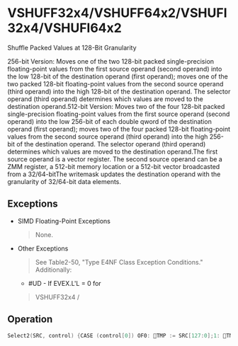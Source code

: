 # VSHUFF32x4/VSHUFF64x2/VSHUFI32x4/VSHUFI64x2

Shuffle Packed Values at 128-Bit Granularity

256-bit Version: Moves one of the two 128-bit packed single-precision floating-point values from the first source operand (second operand) into the low 128-bit of the destination operand (first operand); moves one of the two packed 128-bit floating-point values from the second source operand (third operand) into the high 128-bit of the destination operand.
The selector operand (third operand) determines which values are moved to the destination operand.512-bit Version: Moves two of the four 128-bit packed single-precision floating-point values from the first source operand (second operand) into the low 256-bit of each double qword of the destination operand (first operand); moves two of the four packed 128-bit floating-point values from the second source operand (third operand) into the high 256-bit of the destination operand.
The selector operand (third operand) determines which values are moved to the destination operand.The first source operand is a vector register.
The second source operand can be a ZMM register, a 512-bit memory location or a 512-bit vector broadcasted from a 32/64-bitThe writemask updates the destination operand with the granularity of 32/64-bit data elements.

## Exceptions

- SIMD Floating-Point Exceptions
  > None.
- Other Exceptions
  > See Table2-50, "Type E4NF Class Exception Conditions."
  > Additionally:
  - #UD - If EVEX.L'L = 0 for
  > VSHUFF32x4
  > /

## Operation

```C
Select2(SRC, control) {CASE (control[0]) OF0: TMP := SRC[127:0];1: TMP := SRC[255:128];ESAC;RETURN TMP}Select4(SRC, control) {CASE (control[1:0]) OF0: TMP := SRC[127:0];1: TMP := SRC[255:128];2: TMP := SRC[383:256];3: TMP := SRC[511:384];ESAC;RETURN TMP}VSHUFF32x4 (EVEX versions)(KL, VL) = (8, 256), (16, 512)FOR j := 0 TO KL-1i := j * 32IF (EVEX.b = 1) AND (SRC2 *is memory*)THEN TMP_SRC2[i+31:i] := SRC2[31:0]ELSE TMP_SRC2[i+31:i] := SRC2[i+31:i]FI;ENDFOR;IF VL = 256TMP_DEST[127:0] := Select2(SRC1[255:0], imm8[0]);TMP_DEST[255:128] := Select2(SRC2[255:0], imm8[1]);FI;IF VL = 512TMP_DEST[127:0] := Select4(SRC1[511:0], imm8[1:0]);TMP_DEST[255:128] := Select4(SRC1[511:0], imm8[3:2]);TMP_DEST[383:256] := Select4(TMP_SRC2[511:0], imm8[5:4]);TMP_DEST[511:384] := Select4(TMP_SRC2[511:0], imm8[7:6]);FI;FOR j := 0 TO KL-1i := j * 32IF k1[j] OR *no writemask*THEN DEST[i+31:i] := TMP_DEST[i+31:i]ELSE IF *merging-masking*; merging-maskingTHEN *DEST[i+31:i] remains unchanged*ELSE *zeroing-masking*; zeroing-maskingTHEN DEST[i+31:i] := 0FI;FI;VSHUFF64x2 (EVEX 512-bit version)(KL, VL) = (4, 256), (8, 512)FOR j := 0 TO KL-1i := j * 64IF (EVEX.b = 1) AND (SRC2 *is memory*)THEN TMP_SRC2[i+63:i] := SRC2[63:0]ELSE TMP_SRC2[i+63:i] := SRC2[i+63:i]FI;ENDFOR;IF VL = 256TMP_DEST[127:0] := Select2(SRC1[255:0], imm8[0]);TMP_DEST[255:128] := Select2(SRC2[255:0], imm8[1]);FI;IF VL = 512TMP_DEST[127:0] := Select4(SRC1[511:0], imm8[1:0]);TMP_DEST[255:128] := Select4(SRC1[511:0], imm8[3:2]);TMP_DEST[383:256] := Select4(TMP_SRC2[511:0], imm8[5:4]);TMP_DEST[511:384] := Select4(TMP_SRC2[511:0], imm8[7:6]);FI;FOR j := 0 TO KL-1i := j * 64IF k1[j] OR *no writemask*THEN DEST[i+63:i] := TMP_DEST[i+63:i]ELSE IF *merging-masking*; merging-maskingTHEN *DEST[i+63:i] remains unchanged*ELSE *zeroing-masking*; zeroing-maskingTHEN DEST[i+63:i] := 0FIFI;ENDFORDEST[MAXVL-1:VL] := 0VSHUFI32x4 (EVEX 512-bit version)(KL, VL) = (8, 256), (16, 512)FOR j := 0 TO KL-1i := j * 32IF (EVEX.b = 1) AND (SRC2 *is memory*)THEN TMP_SRC2[i+31:i] := SRC2[31:0]ELSE TMP_SRC2[i+31:i] := SRC2[i+31:i]FI;ENDFOR;IF VL = 256TMP_DEST[127:0] := Select2(SRC1[255:0], imm8[0]);TMP_DEST[255:128] := Select2(SRC2[255:0], imm8[1]);FI;IF VL = 512TMP_DEST[127:0] := Select4(SRC1[511:0], imm8[1:0]);TMP_DEST[255:128] := Select4(SRC1[511:0], imm8[3:2]);TMP_DEST[383:256] := Select4(TMP_SRC2[511:0], imm8[5:4]);TMP_DEST[511:384] := Select4(TMP_SRC2[511:0], imm8[7:6]);FI;IF k1[j] OR *no writemask*THEN DEST[i+31:i] := TMP_DEST[i+31:i]ELSE IF *merging-masking*; merging-maskingTHEN *DEST[i+31:i] remains unchanged*ELSE *zeroing-masking*; zeroing-maskingTHEN DEST[i+31:i] := 0FIFI;ENDFORDEST[MAXVL-1:VL] := 0VSHUFI64x2 (EVEX 512-bit version)(KL, VL) = (4, 256), (8, 512)FOR j := 0 TO KL-1i := j * 64IF (EVEX.b = 1) AND (SRC2 *is memory*)THEN TMP_SRC2[i+63:i] := SRC2[63:0]ELSE TMP_SRC2[i+63:i] := SRC2[i+63:i]FI;ENDFOR;IF VL = 256TMP_DEST[127:0] := Select2(SRC1[255:0], imm8[0]);TMP_DEST[255:128] := Select2(SRC2[255:0], imm8[1]);FI;IF VL = 512TMP_DEST[127:0] := Select4(SRC1[511:0], imm8[1:0]);TMP_DEST[255:128] := Select4(SRC1[511:0], imm8[3:2]);TMP_DEST[383:256] := Select4(TMP_SRC2[511:0], imm8[5:4]);TMP_DEST[511:384] := Select4(TMP_SRC2[511:0], imm8[7:6]);FI;FOR j := 0 TO KL-1i := j * 64IF k1[j] OR *no writemask*THEN DEST[i+63:i] := TMP_DEST[i+63:i]ELSE IF *merging-masking*; merging-maskingTHEN *DEST[i+63:i] remains unchanged*ELSE *zeroing-masking*; zeroing-maskingTHEN DEST[i+63:i] := 0FIFI;Intel C/C++ Compiler Intrinsic EquivalentVSHUFI32x4 __m512i _mm512_shuffle_i32x4(__m512i a, __m512i b, int imm);VSHUFI32x4 __m512i _mm512_mask_shuffle_i32x4(__m512i s, __mmask16 k, __m512i a, __m512i b, int imm);VSHUFI32x4 __m512i _mm512_maskz_shuffle_i32x4( __mmask16 k, __m512i a, __m512i b, int imm);VSHUFI32x4 __m256i _mm256_shuffle_i32x4(__m256i a, __m256i b, int imm);VSHUFI32x4 __m256i _mm256_mask_shuffle_i32x4(__m256i s, __mmask8 k, __m256i a, __m256i b, int imm);VSHUFI32x4 __m256i _mm256_maskz_shuffle_i32x4( __mmask8 k, __m256i a, __m256i b, int imm);VSHUFF32x4 __m512 _mm512_shuffle_f32x4(__m512 a, __m512 b, int imm);VSHUFF32x4 __m512 _mm512_mask_shuffle_f32x4(__m512 s, __mmask16 k, __m512 a, __m512 b, int imm);VSHUFF32x4 __m512 _mm512_maskz_shuffle_f32x4( __mmask16 k, __m512 a, __m512 b, int imm);VSHUFI64x2 __m512i _mm512_shuffle_i64x2(__m512i a, __m512i b, int imm);VSHUFI64x2 __m512i _mm512_mask_shuffle_i64x2(__m512i s, __mmask8 k, __m512i b, __m512i b, int imm);VSHUFI64x2 __m512i _mm512_maskz_shuffle_i64x2( __mmask8 k, __m512i a, __m512i b, int imm);VSHUFF64x2 __m512d _mm512_shuffle_f64x2(__m512d a, __m512d b, int imm);VSHUFF64x2 __m512d _mm512_mask_shuffle_f64x2(__m512d s, __mmask8 k, __m512d a, __m512d b, int imm);VSHUFF64x2 __m512d _mm512_maskz_shuffle_f64x2( __mmask8 k, __m512d a, __m512d b, int imm);
```
